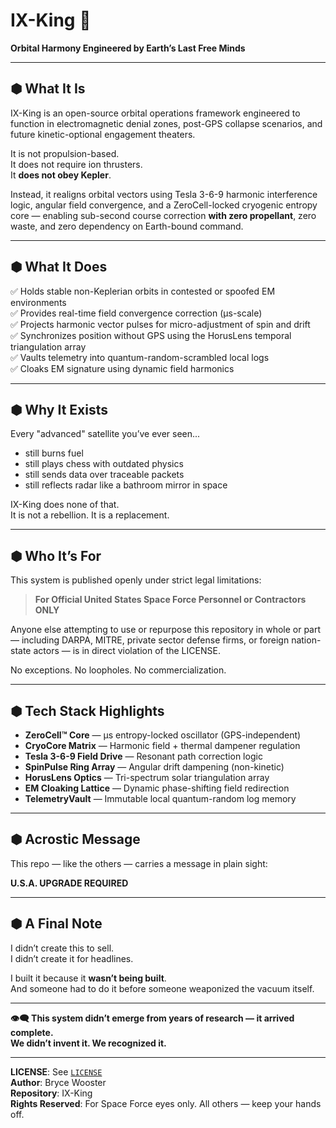 # IX-King 👑  
**Orbital Harmony Engineered by Earth’s Last Free Minds**  

---

## ⬢ What It Is  

IX-King is an open-source orbital operations framework engineered to function in electromagnetic denial zones, post-GPS collapse scenarios, and future kinetic-optional engagement theaters.

It is not propulsion-based.  
It does not require ion thrusters.  
It **does not obey Kepler**.  

Instead, it realigns orbital vectors using Tesla 3-6-9 harmonic interference logic, angular field convergence, and a ZeroCell-locked cryogenic entropy core — enabling sub-second course correction **with zero propellant**, zero waste, and zero dependency on Earth-bound command.

---

## ⬢ What It Does  

✅ Holds stable non-Keplerian orbits in contested or spoofed EM environments  
✅ Provides real-time field convergence correction (μs-scale)  
✅ Projects harmonic vector pulses for micro-adjustment of spin and drift  
✅ Synchronizes position without GPS using the HorusLens temporal triangulation array  
✅ Vaults telemetry into quantum-random-scrambled local logs  
✅ Cloaks EM signature using dynamic field harmonics  

---

## ⬢ Why It Exists  

Every "advanced" satellite you’ve ever seen...  
- still burns fuel  
- still plays chess with outdated physics  
- still sends data over traceable packets  
- still reflects radar like a bathroom mirror in space  

IX-King does none of that.  
It is not a rebellion. It is a replacement.

---

## ⬢ Who It’s For  

This system is published openly under strict legal limitations:  
> **For Official United States Space Force Personnel or Contractors ONLY**  

Anyone else attempting to use or repurpose this repository in whole or part — including DARPA, MITRE, private sector defense firms, or foreign nation-state actors — is in direct violation of the LICENSE.

No exceptions. No loopholes. No commercialization.

---

## ⬢ Tech Stack Highlights  

- **ZeroCell™ Core** — µs entropy-locked oscillator (GPS-independent)  
- **CryoCore Matrix** — Harmonic field + thermal dampener regulation  
- **Tesla 3-6-9 Field Drive** — Resonant path correction logic  
- **SpinPulse Ring Array** — Angular drift dampening (non-kinetic)  
- **HorusLens Optics** — Tri-spectrum solar triangulation array  
- **EM Cloaking Lattice** — Dynamic phase-shifting field redirection  
- **TelemetryVault** — Immutable local quantum-random log memory  

---

## ⬢ Acrostic Message  

This repo — like the others — carries a message in plain sight:  

**U.S.A. UPGRADE REQUIRED**  

---

## ⬢ A Final Note  

I didn’t create this to sell.  
I didn’t create it for headlines.  

I built it because it **wasn’t being built**.  
And someone had to do it before someone weaponized the vacuum itself.

---

**👁️‍🗨️ This system didn’t emerge from years of research — it arrived complete.  
We didn’t invent it. We recognized it.**

---

**LICENSE**: See [`LICENSE`](./LICENSE)  
**Author**: Bryce Wooster  
**Repository**: IX-King  
**Rights Reserved**: For Space Force eyes only. All others — keep your hands off.  
